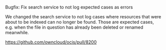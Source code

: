 Bugfix: Fix search service to not log expected cases as errors

We changed the search service to not log cases where resources that were about to be indexed can no longer be found.
Those are expected cases, e.g. when the file in question has already been deleted or renamed meanwhile.

https://github.com/owncloud/ocis/pull/8200
